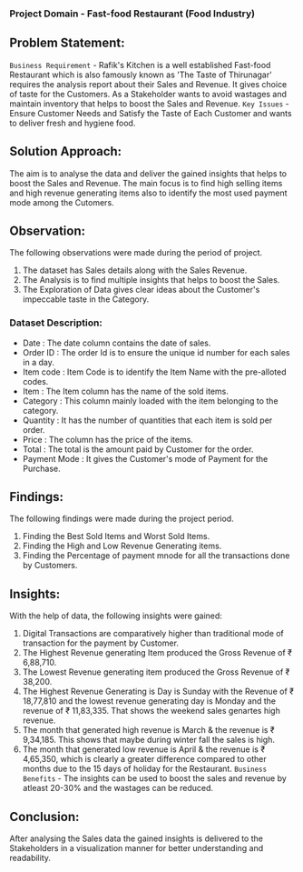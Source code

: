 ### Project Domain - Fast-food Restaurant (Food Industry)
 
## Problem Statement:
`Business Requirement` - Rafik's Kitchen is a well established Fast-food Restaurant which is also famously known as 'The Taste of Thirunagar' requires the analysis report about their Sales and Revenue. It gives choice of taste for the Customers. As a Stakeholder wants to avoid wastages and maintain inventory that helps to boost the Sales and Revenue.
`Key Issues` - Ensure Customer Needs and Satisfy the Taste of Each Customer and wants to deliver fresh and hygiene food.
 
## Solution Approach:
The aim is to analyse the data and deliver the gained insights that helps to boost the Sales and Revenue. The main focus is to find high selling items and high revenue generating items also to identify the most used payment mode among the Cutomers.
 
## Observation:
The following observations were made during the period of project.
1. The dataset has Sales details along with the Sales Revenue.
2. The Analysis is to find multiple insights that helps to boost the Sales.
3. The Exploration of Data gives clear ideas about the Customer's impeccable taste in the Category.
 
###  Dataset Description:
- Date : The date column contains the date of sales.
- Order ID : The order Id is to ensure the unique id number for each sales in a day.
- Item code : Item Code is to identify the Item Name with the pre-alloted codes.
- Item : The Item column has the name of the sold items.
- Category : This column mainly loaded with the item belonging to the category.
- Quantity : It has the number of quantities that each item is sold per order.
- Price : The column has the price of the items.
- Total : The total is the amount paid by Customer for the order.
- Payment Mode : It gives the Customer's mode of Payment for the Purchase.
 
## Findings:
The following findings were made during the project period.
1. Finding the Best Sold Items and Worst Sold Items.
2. Finding the High and Low Revenue Generating items.
3. Finding the Percentage of payment mnode for all the transactions done by Customers.
 
## Insights:
With the help of data, the following insights were gained:
1. Digital Transactions are comparatively higher than traditional mode of transaction for the payment by Customer.
2. The Highest Revenue generating Item produced the Gross Revenue of ₹ 6,88,710.
3. The Lowest Revenue generating item produced the Gross Revenue of ₹ 38,200.
4. The Highest Revenue Generating is Day is Sunday with the Revenue of ₹ 18,77,810 and the lowest revenue generating day is Monday and the revenue of ₹ 11,83,335. That shows the weekend sales genartes high revenue.
5. The month that generated high revenue is March & the revenue is ₹ 9,34,185. This shows that maybe during winter fall the sales is high.
6. The month that generated low revenue is April & the revenue is ₹ 4,65,350, which is clearly a greater difference compared to other months due to the 15 days of holiday for the Restaurant.
`Business Benefits` - The insights can be used to boost the sales and revenue by atleast 20-30% and the wastages can be reduced.
## Conclusion:
After analysing the Sales data the gained insights is delivered to the Stakeholders in a visualization manner for better understanding and readability.
